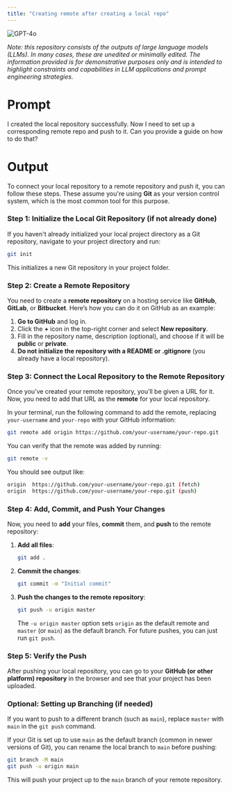 ```yaml
---
title: "Creating remote after creating a local repo"
---
```

![GPT-4o](https://img.shields.io/badge/GPT--4o-3333FF?style=for-the-badge&logo=openai&logoColor=white)



*Note: this repository consists of the outputs of large language models (LLMs). In many cases, these are unedited or minimally edited. The information provided is for demonstrative purposes only and is intended to highlight constraints and capabilities in LLM applications and prompt engineering strategies.*


# Prompt

I created the local repository successfully. Now I need to set up a corresponding remote repo and push to it. Can you provide a guide on how to do that?

# Output

To connect your local repository to a remote repository and push it, you can follow these steps. These assume you're using **Git** as your version control system, which is the most common tool for this purpose.

### Step 1: Initialize the Local Git Repository (if not already done)
If you haven't already initialized your local project directory as a Git repository, navigate to your project directory and run:

```bash
git init
```

This initializes a new Git repository in your project folder.

### Step 2: Create a Remote Repository
You need to create a **remote repository** on a hosting service like **GitHub**, **GitLab**, or **Bitbucket**. Here’s how you can do it on GitHub as an example:

1. **Go to GitHub** and log in.
2. Click the **+** icon in the top-right corner and select **New repository**.
3. Fill in the repository name, description (optional), and choose if it will be **public** or **private**.
4. **Do not initialize the repository with a README or .gitignore** (you already have a local repository).

### Step 3: Connect the Local Repository to the Remote Repository
Once you’ve created your remote repository, you’ll be given a URL for it. Now, you need to add that URL as the **remote** for your local repository.

In your terminal, run the following command to add the remote, replacing `your-username` and `your-repo` with your GitHub information:

```bash
git remote add origin https://github.com/your-username/your-repo.git
```

You can verify that the remote was added by running:

```bash
git remote -v
```

You should see output like:

```bash
origin  https://github.com/your-username/your-repo.git (fetch)
origin  https://github.com/your-username/your-repo.git (push)
```

### Step 4: Add, Commit, and Push Your Changes
Now, you need to **add** your files, **commit** them, and **push** to the remote repository:

1. **Add all files**:
   ```bash
   git add .
   ```

2. **Commit the changes**:
   ```bash
   git commit -m "Initial commit"
   ```

3. **Push the changes to the remote repository**:
   ```bash
   git push -u origin master
   ```

   The `-u origin master` option sets `origin` as the default remote and `master` (or `main`) as the default branch. For future pushes, you can just run `git push`.

### Step 5: Verify the Push
After pushing your local repository, you can go to your **GitHub (or other platform) repository** in the browser and see that your project has been uploaded.

### Optional: Setting up Branching (if needed)
If you want to push to a different branch (such as `main`), replace `master` with `main` in the `git push` command.

If your Git is set up to use `main` as the default branch (common in newer versions of Git), you can rename the local branch to `main` before pushing:

```bash
git branch -M main
git push -u origin main
```

This will push your project up to the `main` branch of your remote repository.

